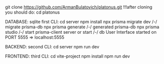 git clone https://github.com/ArmanBulatovich/platonus.git
!!!after cloning you should do:
cd platonus


DATABASE: sqlite
first CLI:
cd server
npm install
npx prisma migrate dev /-/ migrate prisma-db
npx prisma generate /-/ generated prisma-db
npx prisma studio /-/ start prisma-client server or start 
/-/ db User Interface started on PORT 5555 => localhost:5555

BACKEND:
second CLI:
cd server
npm run dev


FRONTEND:
third CLI:
cd vite-project
npm install
npm run dev

